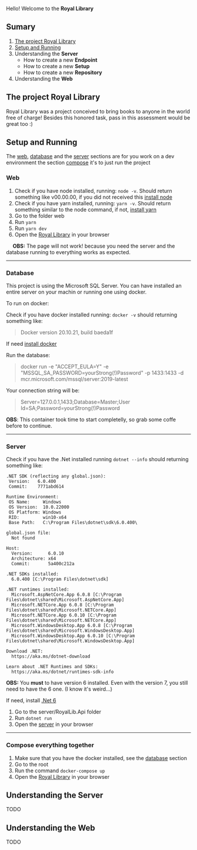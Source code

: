 Hello! Welcome to the **Royal Library**

## Sumary

1. [The project Royal Library](#the-project-royal-library)
2. [Setup and Running](#setup-and-running)
3. Understanding the **Server**
    * How to create a new **Endpoint**
    * How to create a new **Setup**
    * How to create a new **Repository**
4. Understanding the **Web**


## The project Royal Library

Royal Library was a project conceived to bring books to anyone in the world free of charge! 
Besides this honored task, pass in this assessment would be great too :)


## Setup and Running

The [web](#web), [database](#database) and the [server](#server) sections are for you work on a dev environment the section [compose](#compose-everything-together) it's to just run the project

### Web

1. Check if you have node installed, running: `node -v`. Should return something like v00.00.00, if you did not received this [install node](https://nodejs.org/en/download/)
2. Check if you have yarn installed, running: `yarn -v`. Should return something similar to the node command, if not, [install yarn](https://classic.yarnpkg.com/en/docs/getting-started)
3. Go to the folder web
4. Run `yarn`
5. Run `yarn dev`
6. Open the [Royal Library](http://localhost:5173/) in your browser

&emsp; **OBS:** The page will not work! because you need the server  and the database running to everything works as expected.

---

### Database

This project is using the Microsoft SQL Server.
You can have installed an entire server on your machin or running one using docker. 

To run on docker:

Check if you have docker installed running: `docker -v` should returning something like:

> Docker version 20.10.21, build baeda1f

If need [install docker](https://docs.docker.com/get-docker/)

Run the database:

> docker run -e "ACCEPT_EULA=Y" -e "MSSQL_SA_PASSWORD=yourStrong(!)Password" -p 1433:1433 -d mcr.microsoft.com/mssql/server:2019-latest

Your connection string will be:

> Server=127.0.0.1,1433;Database=Master;User Id=SA;Password=yourStrong(!)Password

**OBS**: This container took time to start completelly, so grab some coffe before to continue. 

---

### Server

Check if you have the .Net installed running `dotnet --info` should returning something like:


```
.NET SDK (reflecting any global.json):
 Version:   6.0.400
 Commit:    7771abd614

Runtime Environment:
 OS Name:     Windows
 OS Version:  10.0.22000
 OS Platform: Windows
 RID:         win10-x64
 Base Path:   C:\Program Files\dotnet\sdk\6.0.400\

global.json file:
  Not found

Host:
  Version:      6.0.10
  Architecture: x64
  Commit:       5a400c212a

.NET SDKs installed:
  6.0.400 [C:\Program Files\dotnet\sdk]

.NET runtimes installed:
  Microsoft.AspNetCore.App 6.0.8 [C:\Program Files\dotnet\shared\Microsoft.AspNetCore.App]
  Microsoft.NETCore.App 6.0.8 [C:\Program Files\dotnet\shared\Microsoft.NETCore.App]
  Microsoft.NETCore.App 6.0.10 [C:\Program Files\dotnet\shared\Microsoft.NETCore.App]
  Microsoft.WindowsDesktop.App 6.0.8 [C:\Program Files\dotnet\shared\Microsoft.WindowsDesktop.App]
  Microsoft.WindowsDesktop.App 6.0.10 [C:\Program Files\dotnet\shared\Microsoft.WindowsDesktop.App]

Download .NET:
  https://aka.ms/dotnet-download

Learn about .NET Runtimes and SDKs:
  https://aka.ms/dotnet/runtimes-sdk-info
```

**OBS:** You **must** to have version 6 installed. Even with the version 7, you still need to have the 6 one. (I know it's weird...)

If need, install [.Net 6](https://dotnet.microsoft.com/en-us/download/dotnet/6.0)

1. Go to the server/RoyalLib.Api folder
2. Run `dotnet run`
3. Open the [server](https://localhost:7028/swagger/index.html) in your browser

---

### Compose everything together

1. Make sure that you have the docker installed, see the [database](#database) section
2. Go to the root
3. Run the command `docker-compose up`
4. Open the [Royal Library](http://localhost:5173/) in your browser

## Understanding the Server

TODO

## Understanding the Web

TODO